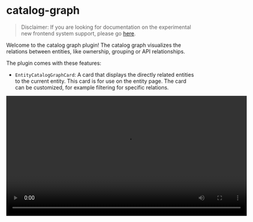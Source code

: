 # catalog-graph

> Disclaimer:
> If you are looking for documentation on the experimental new frontend system support, please go [here](./README-alpha.md).

Welcome to the catalog graph plugin! The catalog graph visualizes the relations
between entities, like ownership, grouping or API relationships.

The plugin comes with these features:

- `EntityCatalogGraphCard`:
 A card that displays the directly related entities to the current entity.
 This card is for use on the entity page.
 The card can be customized, for example filtering for specific relations.
 <video src='https://user-images.githubusercontent.com/648527/133401912-aaedc36a-b70b-437e-8e5f-2a14b21962f0.mov' width=640>

- `CatalogGraphPage`:
 A standalone page that can be added to your application providing a viewer for your entities and their relations.
 The viewer can be used to navigate through the entities and filter for specific relations.
 You can access it from the `EntityCatalogGraphCard`.
 <video src='https://user-images.githubusercontent.com/648527/133403059-6584e469-23ab-41d2-a9e6-fd691a4e2737.mov' width=640>

- `EntityRelationsGraph`:
 A react component that can be used to build own customized entity relation graphs.

## Usage

To use the catalog graph plugin, you have to add some things to your Backstage app:

1. Add a dependency to your `packages/app/package.json`:
 ```sh
 # From your Backstage root directory
 yarn --cwd packages/app add @backstage/plugin-catalog-graph
 ```
2. Add the `CatalogGraphPage` to your `packages/app/src/App.tsx`:

 ```typescript
 <FlatRoutes>
 …
 <Route path="/catalog-graph" element={<CatalogGraphPage />} />…
 </FlatRoutes>
 ```

 You can configure the page to open with some initial filters:

 ```typescript
 <Route
 path="/catalog-graph"
 element={
 <CatalogGraphPage
 initialState={{
 selectedKinds: ['component', 'domain', 'system', 'api', 'group'],
 selectedRelations: [
 RELATION_OWNER_OF,
 RELATION_OWNED_BY,
 RELATION_CONSUMES_API,
 RELATION_API_CONSUMED_BY,
 RELATION_PROVIDES_API,
 RELATION_API_PROVIDED_BY,
 RELATION_HAS_PART,
 RELATION_PART_OF,
 RELATION_DEPENDS_ON,
 RELATION_DEPENDENCY_OF,
 ],
 }}
 />
 }
 />
 ```

3. Bind the external routes of the `catalogGraphPlugin` in your `packages/app/src/App.tsx`:

 ```typescript
 bindRoutes({ bind }) {
 …
 bind(catalogGraphPlugin.externalRoutes, {
 catalogEntity: catalogPlugin.routes.catalogEntity,
 });
 …
 }
 ```

4. Add `EntityCatalogGraphCard` to any entity page that you want in your `packages/app/src/components/catalog/EntityPage.tsx`:

 ```typescript
 <Grid item md={6} xs={12}>
 <EntityCatalogGraphCard variant="gridItem" height={400} />
 </Grid>
 ```

### Customization

Copy the default implementation `DefaultRenderNode.tsx` and add more classes to the styles:

```typescript
const useStyles = makeStyles(
 theme => ({
 node: {
 …
 '&.system': {
 fill: '#F5DC70',
 stroke: '#F2CE34',
 },
 '&.domain': {
 fill: '#F5DC70',
 stroke: '#F2CE34',
 },
 …
);
```

Now you can use the new classes in your component with `className={classNames(classes.node, kind?.toLowerCase(), type?.toLowerCase())}`

```tsx
return (
 <g onClick={onClick} className={classNames(onClick && classes.clickable)}>
 <rect
 className={classNames(
 classes.node,
 kind?.toLowerCase(),
 type?.toLowerCase(),
 )}
 width={paddedWidth}
 height={paddedHeight}
 />
 <text
 ref={idRef}
 className={classNames(classes.text, focused && 'focused')}
 y={paddedHeight / 2}
 x={paddedWidth / 2}
 textAnchor="middle"
 alignmentBaseline="middle"
 >
 {displayTitle}
 </text>
 </g>
);
```

Once you have your custom implementation, you can follow these steps to modify the required components:

- In the `app.tsx` update the `CatalogGraphPage` component to include your custom styles:

```tsx
<Route path=“/catalog-graph” element={<CatalogGraphPage renderNode={MyCustomRenderNode} />} />
```

- In the `Entity.tsx` file, update the `EntityCatalogGraphCard` component to this:

```tsx
<EntityCatalogGraphCard variant=“gridItem” renderNode={MyCustomRenderNode} height={400} />
```

## Development

Run `yarn` in the root of this plugin to install all dependencies and then `yarn start` to run a [development version](./dev/index.tsx) of this plugin.

![dev](https://user-images.githubusercontent.com/1190768/167130527-14d787ce-510d-408a-8f93-45bb94b3a9af.png)
